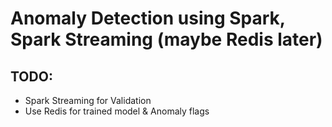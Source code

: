 # Anomaly Detection using Spark, Spark Streaming (maybe Redis later)


## TODO: 
- Spark Streaming for Validation
- Use Redis for trained model & Anomaly flags